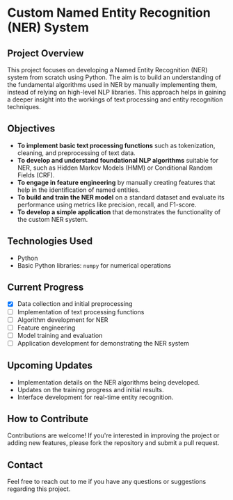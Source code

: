 # Custom Named Entity Recognition (NER) System

## Project Overview
This project focuses on developing a Named Entity Recognition (NER) system from scratch using Python. The aim is to build an understanding of the fundamental algorithms used in NER by manually implementing them, instead of relying on high-level NLP libraries. This approach helps in gaining a deeper insight into the workings of text processing and entity recognition techniques.

## Objectives
- **To implement basic text processing functions** such as tokenization, cleaning, and preprocessing of text data.
- **To develop and understand foundational NLP algorithms** suitable for NER, such as Hidden Markov Models (HMM) or Conditional Random Fields (CRF).
- **To engage in feature engineering** by manually creating features that help in the identification of named entities.
- **To build and train the NER model** on a standard dataset and evaluate its performance using metrics like precision, recall, and F1-score.
- **To develop a simple application** that demonstrates the functionality of the custom NER system.

## Technologies Used
- Python
- Basic Python libraries: `numpy` for numerical operations

## Current Progress
- [x] Data collection and initial preprocessing
- [ ] Implementation of text processing functions
- [ ] Algorithm development for NER
- [ ] Feature engineering
- [ ] Model training and evaluation
- [ ] Application development for demonstrating the NER system

## Upcoming Updates
- Implementation details on the NER algorithms being developed.
- Updates on the training progress and initial results.
- Interface development for real-time entity recognition.

## How to Contribute
Contributions are welcome! If you're interested in improving the project or adding new features, please fork the repository and submit a pull request.

## Contact
Feel free to reach out to me if you have any questions or suggestions regarding this project. 
